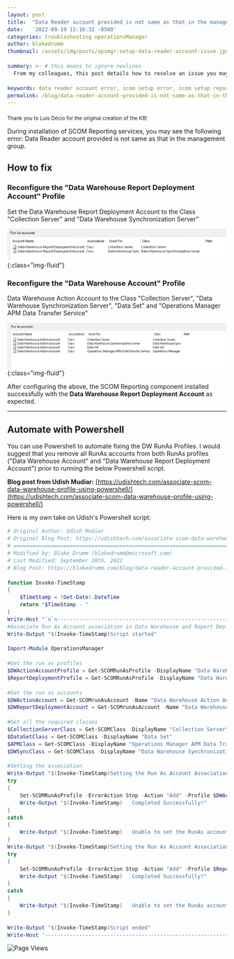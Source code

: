 ```yaml
---
layout: post
title:  "Data Reader account provided is not same as that in the management group"
date:   '2022-09-19 15:16:32 -0500'
categories: troubleshooting operationsManager
author: blakedrumm
thumbnail: /assets/img/posts/opsmgr-setup-data-reader-account-issue.jpg

summary: >- # this means to ignore newlines
  From my colleagues, this post details how to resolve an issue you may experience while installing the Reporting Services.

keywords: data reader account error, scom setup error, scom setup reporting error, opsmgr reporting error
permalink: /blog/data-reader-account-provided-is-not-same-as-that-in-the-management-group/
---
```

<sub>Thank you to Luis Décio for the original creation of the KB!</sub>

During installation of SCOM Reporting services, you may see the following error:
Data Reader account provided is not same as that in the management group.

## How to fix
### Reconfigure the "Data Warehouse Report Deployment Account" Profile
Set the Data Warehouse Report Deployment Account to the Class "Collection Server" and "Data Warehouse Synchronization Server"

![/assets/img/posts/dw-report-deployment-account-profile.png](/assets/img/posts/dw-report-deployment-account-profile.png){:class="img-fluid"}

 
 
### Reconfigure the "Data Warehouse Account" Profile
Data Warehouse Action Account to the Class "Collection Server", "Data Warehouse Synchronization Server", "Data Set" and "Operations Manager APM Data Transfer Service"

![/assets/img/posts/data-warehouse-account-profile.jpg](/assets/img/posts/data-warehouse-account-profile.jpg){:class="img-fluid"}


 After configuring the above, the SCOM Reporting component installed successfully with the **Data Warehouse Report Deployment Account** as expected.

---

## Automate with Powershell

You can use Powershell to automate fixing the DW RunAs Profiles. I would suggest that you remove all RunAs accounts from both RunAs profiles ("Data Warehouse Account" and "Data Warehouse Report Deployment Account") prior to running the below Powershell script.

**Blog post from Udish Mudiar:** [https://udishtech.com/associate-scom-data-warehouse-profile-using-powershell/](https://udishtech.com/associate-scom-data-warehouse-profile-using-powershell/)

Here is my own take on Udish's Powershell script:
```powershell
# Original Author: Udish Mudiar
# Original Blog Post: https://udishtech.com/associate-scom-data-warehouse-profile-using-powershell/
# =========================================================================================================================
# Modified by: Blake Drumm (blakedrumm@microsoft.com)
# Last Modified: September 28th, 2022
# Blog Post: https://blakedrumm.com/blog/data-reader-account-provided-is-not-same-as-that-in-the-management-group/

function Invoke-TimeStamp
{
	$TimeStamp = (Get-Date).DateTime
	return "$TimeStamp - "
}
Write-Host "`n`n------------------------------------------------------------" -ForegroundColor Green
#Associate Run As Account association in Data Warehouse and Report Deployment Run As Profile.
Write-Output "$(Invoke-TimeStamp)Script started"

Import-Module OperationsManager

#Get the run as profiles
$DWActionAccountProfile = Get-SCOMRunAsProfile -DisplayName "Data Warehouse Account"
$ReportDeploymentProfile = Get-SCOMRunAsProfile -DisplayName "Data Warehouse Report Deployment Account"

#Get the run as accounts
$DWActionAccount = Get-SCOMrunAsAccount -Name "Data Warehouse Action Account"
$DWReportDeploymentAccount = Get-SCOMrunAsAccount -Name "Data Warehouse Report Deployment Account"

#Get all the required classes
$CollectionServerClass = Get-SCOMClass -DisplayName "Collection Server"
$DataSetClass = Get-SCOMClass -DisplayName "Data Set"
$APMClass = Get-SCOMClass -DisplayName "Operations Manager APM Data Transfer Service"
$DWSyncClass = Get-SCOMClass -DisplayName "Data Warehouse Synchronization Server"

#Setting the association
Write-Output "$(Invoke-TimeStamp)Setting the Run As Account Association for Data Warehouse Account Profile"
try
{
	Set-SCOMRunAsProfile -ErrorAction Stop -Action "Add" -Profile $DWActionAccountProfile -Account $DWActionAccount -Class $CollectionServerClass, $DataSetClass, $APMClass, $DWSyncClass
	Write-Output "$(Invoke-TimeStamp)   Completed Successfully!"
}
catch
{
	Write-Output "$(Invoke-TimeStamp)   Unable to set the RunAs accounts, try removing all accounts from inside the RunAs Profile (`"Data Warehouse Account`"), and run the script again.`n"
}
Write-Output "$(Invoke-TimeStamp)Setting the Run As Account Association for Data Warehouse Report Deployment Account Profile"
try
{
	Set-SCOMRunAsProfile -ErrorAction Stop -Action "Add" -Profile $ReportDeploymentProfile -Account $DWReportDeploymentAccount -Class $CollectionServerClass, $DWSyncClass
	Write-Output "$(Invoke-TimeStamp)   Completed Successfully!"
}
catch
{
	Write-Output "$(Invoke-TimeStamp)   Unable to set the RunAs accounts, try removing all accounts from inside the RunAs Profile (`"Data Warehouse Report Deployment Account`"), and run the script again."
}

Write-Output "$(Invoke-TimeStamp)Script ended"
Write-Host '------------------------------------------------------------' -ForegroundColor Green
```


![Page Views](https://counter.blakedrumm.com/count/tag.svg?url=blakedrumm.com/blog/data-reader-account-provided-is-not-same-as-that-in-the-management-group/)

<!--
Having trouble with Pages? Check out our [documentation](https://docs.github.com/categories/github-pages-basics/) or [contact support](https://support.github.com/contact) and we’ll help you sort it out.
-->
